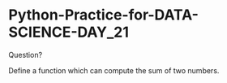# Python-Practice-for-DATA-SCIENCE-DAY_21
Question?

Define a function which can compute the sum of two numbers.
